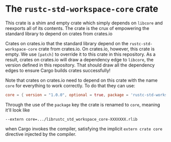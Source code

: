 # The `rustc-std-workspace-core` crate

This crate is a shim and empty crate which simply depends on `libcore` and
reexports all of its contents. The crate is the crux of empowering the standard
library to depend on crates from crates.io

Crates on crates.io that the standard library depend on the
`rustc-std-workspace-core` crate from crates.io. On crates.io, however, this
crate is empty. We use `[patch]` to override it to this crate in this
repository. As a result, crates on crates.io will draw a dependency edge to
`libcore`, the version defined in this repository. That should draw all the
dependency edges to ensure Cargo builds crates successfully!

Note that crates on crates.io need to depend on this crate with the name `core`
for everything to work correctly. To do that they can use:

```toml
core = { version = "1.0.0", optional = true, package = 'rustc-std-workspace-core' }
```

Through the use of the `package` key the crate is renamed to `core`, meaning
it'll look like

```
--extern core=.../librustc_std_workspace_core-XXXXXXX.rlib
```

when Cargo invokes the compiler, satisfying the implicit `extern crate core`
directive injected by the compiler.
